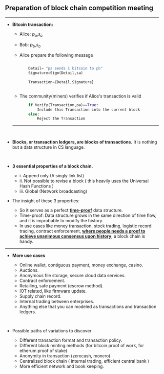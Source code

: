 ## Preparation of block chain competition meeting

---

* **Bitcoin transaction:**

  * Alice: $p_a$,$s_a$

  * Bob: $p_b$,$s_b$

  * Alice prepare the following message

    ```python

        Detail= "pa sends 1 bitcoin to pb"
        Signature=Sign(Detail,sa)   
    	
        Transaction={Detail,Signature}
        
    ```

  * The community(miners) verifies if Alice's transaction is valid

    ```py
    	if Verify(Transaction,pa)==True:
    		Include this Transaction into the current block
    	else:
    		Reject the Transaction
    ```

  ---

  ​

* **Blocks, or transaction ledgers, are blocks of transactions.** It is nothing but a data structure in CS language.

  ​

* **3 essential properties of a block chain.**

  * i. Append only (A singly link list)
  * ii. Not possible to revise a block ( this heavily uses the Universal Hash Functions )
  * iii. Global  (Network broadcasting)

* The insight of these 3 properties: 

  * So it serves as a perfect **<u>time-proof</u>** data structure.
  * Time-proof: Data structure grows in the same direction of time flow, and it is improbable to modify the history. 
  * In use cases like money transaction, stock trading, logistic record tracing, contract enforcement,  **<u>where people needs a proof to achieve unanimous consensus upon history</u>**,  a block chain is handy.

---

* **More use cases**

  * Online wallet, contiguous payment, money exchange, casino.
  * Auctions.
  * Anonymous file storage, secure cloud data services.
  * Contract enforcement.
  * Retailing, safe payment (escrow method).
  * IOT related, like firmware update.
  * Supply chain record.
  * Internal trading between enterprises.
  * Anything else that you can modeled as transactions and transaction ledgers.

  ​

* Possible paths of variations to discover

  * Different transaction format and transaction policy.
  * Different block minting methods (for bitcoin proof of work, for etherum proof of stake)
  * Anonymity in transaction (zerocash, monero)
  * Centralized block chain ( internal trading, efficient central bank )
  * More efficient network and book keeping.